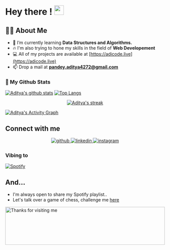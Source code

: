 # Hey there ! <img src="https://raw.githubusercontent.com/MartinHeinz/MartinHeinz/master/wave.gif" width="30px">

 ## 🙋‍♂️ About Me


- 🌱 I’m currently learning **Data Structures and Algorithms.**
- 🔥 I'm also trying to hone my skills in the field of  **Web Developement**
- 💻 All of my projects are available at [https://adicode.live](https://adicode.live)
- 📫 Drop a mail at **pandey.aditya4272@gmail.com**

### 👀 My Github Stats

[![Aditya's github stats](https://github-readme-stats.vercel.app/api?username=AdityaPandey03&count_private=true&show_icons=true&theme=radical)](https://github.com/AdityaPandey03)
[![Top Langs](https://github-readme-stats.vercel.app/api/top-langs/?username=AdityaPandey03&show_icons=true&theme=radical&layout=compact)](https://github.com/AdityaPandey03)
</a>

<p align="center">
    <a href="https://github.com/AdityaPandey03/github-readme-streak-stats">
        <img title="🔥 Get streak stats for your profile at git.io/streak-stats" alt="Aditya's streak" src="https://github-readme-streak-stats.herokuapp.com/?user=AdityaPandey03&theme=black-ice&hide_border=true&stroke=0000&background=060A0CD0"/>
    </a>
</p>

<a href="https://github.com/AdityaPandey03/github-readme-activity-graph"><img alt="Aditya's Activity Graph" src="https://activity-graph.herokuapp.com/graph?username=AdityaPandey03&bg_color=0D1117&color=5BCDEC&line=5BCDEC&point=FFFFFF&hide_border=true" /></a>

## Connect with me  
<div align="center">
<a href="https://github.com/AdityaPandey03" target="_blank">
<img src=https://img.shields.io/badge/github-%2324292e.svg?&style=for-the-badge&logo=github&logoColor=white alt=github style="margin-bottom: 5px;" />
</a>
<a href="https://www.linkedin.com/in/aditya-pandey-788a39200/" target="_blank">
<img src=https://img.shields.io/badge/linkedin-%231E77B5.svg?&style=for-the-badge&logo=linkedin&logoColor=white alt=linkedin style="margin-bottom: 5px;" />
</a>
<a href="https://www.instagram.com/pandey_adi26/" target="_blank">
<img src=https://img.shields.io/badge/instagram-%23000000.svg?&style=for-the-badge&logo=instagram&logoColor=white alt=instagram style="margin-bottom: 5px;" />
</a>  


</div>  

### Vibing to
[![Spotify](https://spotify-live.vercel.app/api/spotify)](https://open.spotify.com/track/0NlGoUyOJSuSHmngoibVAs?si=0901a0e7ca2d497b)
 
## And...
- I'm always open to share my Spotify playlist..<br/>
- Let's talk over a game of chess, challenge me [here](https://lichess.org/@/pandey_adi26 "here")

<img height="120" alt="Thanks for visiting me" width="100%" src="https://raw.githubusercontent.com/BrunnerLivio/brunnerlivio/master/images/marquee.svg" />



